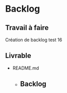 # Backlog 
    
## Travail à faire 
      
Création de backlog test 16

## Livrable 
 
- README.md
  - ## Backlog